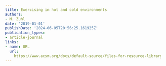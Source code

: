 ```yaml
---
title: Exercising in hot and cold environments
authors:
- M. Zuhl
date: '2019-01-01'
publishDate: '2024-06-05T20:56:25.161925Z'
publication_types:
- article-journal
links:
- name: URL
  url: 
    https://www.acsm.org/docs/default-source/files-for-resource-library/exercising-hot-cold-environments.pdf?sfvrsn=1b06c972_4
---
```

